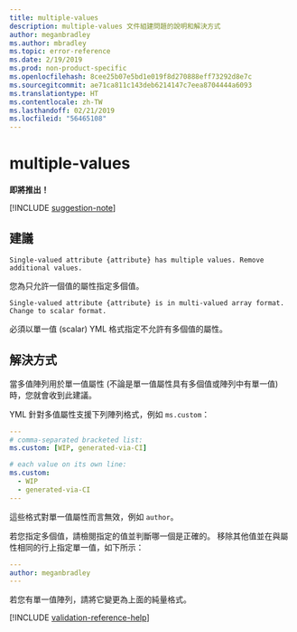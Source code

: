 ```yaml
---
title: multiple-values
description: multiple-values 文件組建問題的說明和解決方式
author: meganbradley
ms.author: mbradley
ms.topic: error-reference
ms.date: 2/19/2019
ms.prod: non-product-specific
ms.openlocfilehash: 8cee25b07e5bd1e019f8d270888eff73292d8e7c
ms.sourcegitcommit: ae71ca811c143deb6214147c7eea8704444a6093
ms.translationtype: HT
ms.contentlocale: zh-TW
ms.lasthandoff: 02/21/2019
ms.locfileid: "56465108"
---
```

# <a name="multiple-values"></a>multiple-values

**即將推出！**

[!INCLUDE [suggestion-note](includes/suggestion-note.md)]

## <a name="suggestion"></a>建議

`Single-valued attribute {attribute} has multiple values. Remove additional values.`

您為只允許一個值的屬性指定多個值。

`Single-valued attribute {attribute} is in multi-valued array format. Change to scalar format.`

必須以單一值 (scalar) YML 格式指定不允許有多個值的屬性。

## <a name="resolution"></a>解決方式

當多值陣列用於單一值屬性 (不論是單一值屬性具有多個值或陣列中有單一值) 時，您就會收到此建議。

YML 針對多值屬性支援下列陣列格式，例如 `ms.custom`：

```yml
---
# comma-separated bracketed list:
ms.custom: [WIP, generated-via-CI]

# each value on its own line:
ms.custom:
  - WIP
  - generated-via-CI
---
```

這些格式對單一值屬性而言無效，例如 `author`。

若您指定多個值，請檢閱指定的值並判斷哪一個是正確的。 移除其他值並在與屬性相同的行上指定單一值，如下所示：

```yml
---
author: meganbradley
---
```

若您有單一值陣列，請將它變更為上面的純量格式。

<!--make sure to add this file to your includes folder and verify the path-->
[!INCLUDE [validation-reference-help](includes/validation-reference-help.md)]
